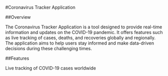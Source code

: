 #Coronavirus Tracker Application

##Overview

The Coronavirus Tracker Application is a tool designed to provide real-time information and updates on the COVID-19 pandemic. It offers features such as live tracking of cases, deaths, and recoveries globally and regionally. The application aims to help users stay informed and make data-driven decisions during these challenging times.

##Features

Live tracking of COVID-19 cases worldwide
